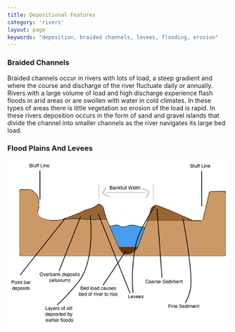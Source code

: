 ```yaml
---
title: Depositional Features
category: 'rivers'
layout: page
keywords: "deposition, braided channels, levees, flooding, erosion"
---
```


### Braided Channels

Braided channels occur in rivers with lots of load, a steep gradient and where the course and discharge of the river fluctuate daily or annually. Rivers with a large volume of load and high discharge experience flash floods in arid areas or are swollen with water in cold climates. In these types of areas there is little vegetation so erosion of the load is rapid. In these rivers deposition occurs in the form of sand and gravel islands that divide the channel into smaller channels as the river navigates its large bed load. 

### Flood Plains And Levees

![](/Images/rivers/levee.png)